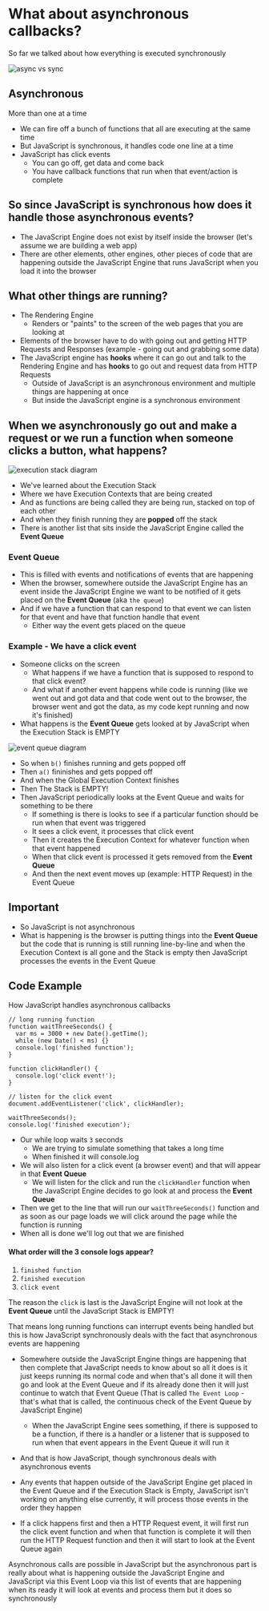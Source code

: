 # What about asynchronous callbacks?
So far we talked about how everything is executed synchronously

![async vs sync](https://i.imgur.com/HxeD5vM.png)

## Asynchronous
More than one at a time

* We can fire off a bunch of functions that all are executing at the same time
* But JavaScript is synchronous, it handles code one line at a time
* JavaScript has click events
    - You can go off, get data and come back
    - You have callback functions that run when that event/action is complete

## So since JavaScript is synchronous how does it handle those asynchronous events?
* The JavaScript Engine does not exist by itself inside the browser (let's assume we are building a web app)
* There are other elements, other engines, other pieces of code that are happening outside the JavaScript Engine that runs JavaScript when you load it into the browser

## What other things are running?
* The Rendering Engine
    - Renders or "paints" to the screen of the web pages that you are looking at
* Elements of the browser have to do with going out and getting HTTP Requests and Responses (example - going out and grabbing some data)
* The JavaScript engine has **hooks** where it can go out and talk to the Rendering Engine and has **hooks** to go out and request data from HTTP Requests
    - Outside of JavaScript is an asynchronous environment and multiple things are happening at once
    - But inside the JavaScript engine is a synchronous environment

## When we asynchronously go out and make a request or we run a function when someone clicks a button, what happens?

![execution stack diagram](https://i.imgur.com/XqXYjVo.png)

* We've learned about the Execution Stack
* Where we have Execution Contexts that are being created
* And as functions are being called they are being run, stacked on top of each other
* And when they finish running they are **popped** off the stack
* There is another list that sits inside the JavaScript Engine called the **Event Queue**

### Event Queue
* This is filled with events and notifications of events that are happening
* When the browser, somewhere outside the JavaScript Engine has an event inside the JavaScript Engine we want to be notified of it gets placed on the **Event Queue** (aka `the queue`)
* And if we have a function that can respond to that event we can listen for that event and have that function handle that event
    - Either way the event gets placed on the queue

### Example - We have a click event
* Someone clicks on the screen
    - What happens if we have a function that is supposed to respond to that click event?
    - And what if another event happens while code is running (like we went out and got data and that code went out to the browser, the browser went and got the data, as my code kept running and now it's finished)
* What happens is the **Event Queue** gets looked at by JavaScript when the Execution Stack is EMPTY

![event queue diagram](https://i.imgur.com/xxcqC7q.png)

* So when `b()` finishes running and gets popped off
* Then `a()` fininishes and gets popped off
* And when the Global Execution Context finishes
* Then The Stack is EMPTY!
* Then JavaScript periodically looks at the Event Queue and waits for something to be there
    - If something is there is looks to see if a particular function should be run when that event was triggered
    - It sees a click event, it processes that click event
    - Then it creates the Execution Context for whatever function when that event happened
    - When that click event is processed it gets removed from the **Event Queue**
    - And then the next event moves up (example: HTTP Request) in the Event Queue

## Important
* So JavaScript is not asynchronous
* What is happening is the browser is putting things into the **Event Queue** but the code that is running is still running line-by-line and when the Execution Context is all gone and the Stack is empty then JavaScript processes the events in the Event Queue

## Code Example
How JavaScript handles asynchronous callbacks

```
// long running function
function waitThreeSeconds() {
  var ms = 3000 + new Date().getTime();
  while (new Date() < ms) {}
  console.log('finished function');
}

function clickHandler() {
  console.log('click event!');
}

// listen for the click event
document.addEventListener('click', clickHandler);

waitThreeSeconds();
console.log('finished execution');
```

* Our while loop waits `3` seconds
    - We are trying to simulate something that takes a long time
    - When finished it will console.log
* We will also listen for a click event (a browser event) and that will appear in that **Event Queue**
    - We will listen for the click and run the `clickHandler` function when the JavaScript Engine decides to go look at and process the **Event Queue**
* Then we get to the line that will run our `waitThreeSeconds()` function and as soon as our page loads we will click around the page while the function is running
* When all is done we'll log out that we are finished

#### What order will the 3 console logs appear?
1. `finished function`
2. `finished execution`
3. `click event`

The reason the `click` is last is the JavaScript Engine will not look at the **Event Queue** until the JavaScript Stack is EMPTY!

That means long running functions can interrupt events being handled but this is how JavaScript synchronously deals with the fact that asynchronous events are happening
* Somewhere outside the JavaScript Engine things are happening that then complete that JavaScript needs to know about so all it does is it just keeps running its normal code and when that's all done it will then go and look at the Event Queue and if its already done then it will just continue to watch that Event Queue (That is called `The Event Loop` - that's what that is called, the continuous check of the Event Queue by JavaScript Engine)
    - When the JavaScript Engine sees something, if there is supposed to be a function, if there is a handler or a listener that is supposed to run when that event appears in the Event Queue it will run it

* And that is how JavaScript, though synchronous deals with asynchronous events
* Any events that happen outside of the JavaScript Engine get placed in the Event Queue and if the Execution Stack is Empty, JavaScript isn't working on anything else currently, it will process those events in the order they happen
* If a click happens first and then a HTTP Request event, it will first run the click event function and when that function is complete it will then run the HTTP Request function and then it will start to look at the Event Queue again

Asynchronous calls are possible in JavaScript but the asynchronous part is really about what is happening outside the JavaScript Engine and JavaScript via this Event Loop via this list of events that are happening when its ready it will look at events and process them but it does so synchronously
